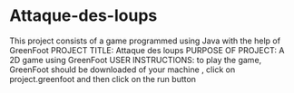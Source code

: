 # Attaque-des-loups
This project consists of a game programmed using Java with the help of GreenFoot
PROJECT TITLE: Attaque des loups
PURPOSE OF PROJECT: A 2D game using GreenFoot
USER INSTRUCTIONS: to play the game, GreenFoot should be downloaded of your machine
, click on project.greenfoot and then click on the run button
